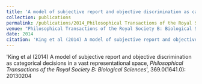 ```yaml
---
title: 'A model of subjective report and objective discrimination as categorical decisions in a vast representational space'
collection: publications
permalink: /publications/2014_Philosophical Transactions of the Royal Society B: Biological Sciences_King_Amodelof
venue: "Philosophical Transactions of the Royal Society B: Biological Sciences"
date: 2014
citation: 'King et al (2014) A model of subjective report and objective discrimination as categorical decisions in a vast representational space, <i>Philosophical Transactions of the Royal Society B: Biological Sciences</i>', 369.0(1641.0): 20130204
---
```

'King et al (2014) A model of subjective report and objective discrimination as categorical decisions in a vast representational space, <i>Philosophical Transactions of the Royal Society B: Biological Sciences</i>', 369.0(1641.0): 20130204
